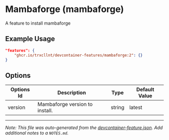 
# Mambaforge (mambaforge)

A feature to install mambaforge

## Example Usage

```json
"features": {
    "ghcr.io/trxcllnt/devcontainer-features/mambaforge:2": {}
}
```

## Options

| Options Id | Description | Type | Default Value |
|-----|-----|-----|-----|
| version | Mambaforge version to install. | string | latest |



---

_Note: This file was auto-generated from the [devcontainer-feature.json](https://github.com/trxcllnt/devcontainer-features/blob/main/src/mambaforge/devcontainer-feature.json).  Add additional notes to a `NOTES.md`._
